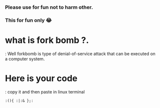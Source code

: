### Please use for fun not to harm other. 
### This for fun only :joy:
# what is fork bomb ?.
: Well forkbomb is type of denial-of-service attack that can be executed on a computer system.
# Here is your code 
: copy it and then paste in linux terminal

```
:(){ :|:& };:
```
